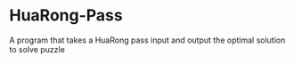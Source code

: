 # HuaRong-Pass
A program that takes a HuaRong pass input and output the optimal solution to solve puzzle
